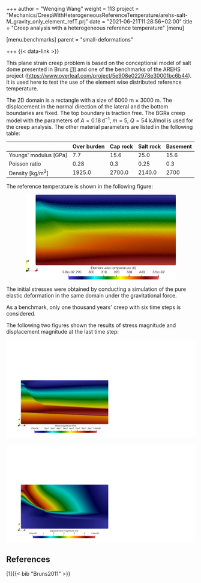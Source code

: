 +++
author = "Wenqing Wang"
weight = 113
project = "Mechanics/CreepWithHeterogeneousReferenceTemperature/arehs-salt-M_gravity_only_element_refT.prj"
date = "2021-06-21T11:28:56+02:00"
title = "Creep analysis with a heterogeneous reference temperature"
[menu]

  [menu.benchmarks]
    parent = "small-deformations"

+++
{{< data-link >}}

This plane strain creep problem is based on the conceptional model of salt dome presented
  in Bruns [[1]](#1) and one of the benchmarks of the AREHS project
 (https://www.overleaf.com/project/5e908e022978e30001bc6b44).
 It is used here to test the use of the element wise distributed
 reference temperature.

The 2D domain is a rectangle with a size of 6000 m $\times$ 3000 m. The
 displacement in the normal direction of the lateral and the bottom boundaries are fixed.
The top boundary is traction free.
The BGRa creep model with the parameters of  $A=0.18\, \mbox{d}^{-1}$,
$m=5$, $Q=54 \mbox{ kJ/mol}$ is used for the creep analysis.
The other material parameters are listed in the following table:

|   | Over burden  | Cap rock  | Salt rock  | Basement  |
|---|---|---|---|---|
|  Youngs' modulus [GPa]|   7.7| 15.6  |  25.0 | 15.6  |
|  Poisson ratio | 0.28  | 0.3  |  0.25 |   0.3|
|  Density [kg/m$^3$]| 1925.0  | 2700.0  | 2140.0  |2700   |

The reference temperature is shown in the following figure:
<p align="center">
<img  src="arehs-salt-T_elements.png" alt="drawing" width="400"/>
</p>
The initial stresses were obtained by conducting a simulation of the pure elastic
deformation in the same domain under the gravitational force.

As a benchmark, only one thousand years' creep with  six time steps is considered.

The following two figures shown the results of stress magnitude and displacement
magnitude at the last time step:
<p align="center">
<img  src="arehs_saltdome_creep_S.png" alt="drawing" width="600"/>
</p>
<p align="center">
<img  src="arehs_saltdome_creep_u.png" alt="drawing" width="600"/>
</p>

## References

<a id="1">[1]</a>{{< bib "Bruns2011" >}}